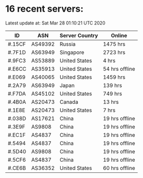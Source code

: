 # 16 recent servers:

Latest update at: Sat Mar 28 01:10:21 UTC 2020

| ID | ASN | Server Country | Online |
| -- | --- | -------------- | ------ |
| #.15CF | AS49392 | Russia | 1475 hrs |
| #.7F1D | AS63949 | Singapore | 2723 hrs |
| #.9FC3 | AS53889 | United States | 4 hrs |
| #.E6CC | AS35913 | United States | 54 hrs offline |
| #.E069 | AS40065 | United States | 1459 hrs |
| #.2A79 | AS63949 | Japan | 139 hrs |
| #.F7DA | AS45102 | United States | 749 hrs |
| #.4B0A | AS20473 | Canada | 13 hrs |
| #.1E8E | AS20473 | United States | 7 hrs |
| #.038D | AS17621 | China | 19 hrs offline |
| #.3E9F | AS9808 | China | 19 hrs offline |
| #.EC1F | AS4837 | China | 19 hrs offline |
| #.5494 | AS4837 | China | 19 hrs offline |
| #.5D40 | AS9808 | China | 19 hrs offline |
| #.5CF6 | AS4837 | China | 19 hrs offline |
| #.CE6B | AS36352 | United States | 60 hrs offline |

